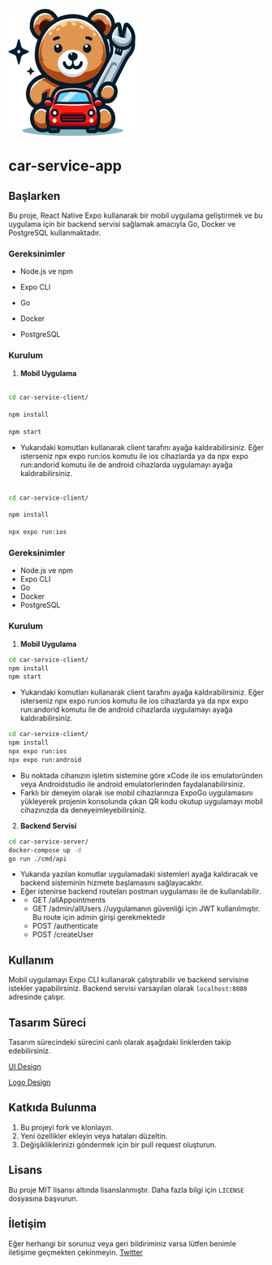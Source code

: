 ![Car Service Logo](logo.png)

# car-service-app

## Başlarken

Bu proje, React Native Expo kullanarak bir mobil uygulama geliştirmek ve bu uygulama için bir backend servisi sağlamak amacıyla Go, Docker ve PostgreSQL kullanmaktadır.

### Gereksinimler

- Node.js ve npm

- Expo CLI

- Go

- Docker

- PostgreSQL

### Kurulum

1. **Mobil Uygulama**

```bash

cd car-service-client/

npm install

npm start

```

- Yukarıdaki komutları kullanarak client tarafını ayağa kaldırabilirsiniz. Eğer isterseniz npx expo run:ios komutu ile ios cihazlarda ya da npx expo run:andorid komutu ile de android cihazlarda uygulamayı ayağa kaldırabilirsiniz.

```bash

cd car-service-client/

npm install

npx expo run:ios

```

### Gereksinimler

- Node.js ve npm
- Expo CLI
- Go
- Docker
- PostgreSQL

### Kurulum

1. **Mobil Uygulama**

```bash
cd car-service-client/
npm install
npm start
```

- Yukarıdaki komutları kullanarak client tarafını ayağa kaldırabilirsiniz. Eğer isterseniz npx expo run:ios komutu ile ios cihazlarda ya da npx expo run:andorid komutu ile de android cihazlarda uygulamayı ayağa kaldırabilirsiniz.

```bash
cd car-service-client/
npm install
npx expo run:ios
npx expo run:android
```

- Bu noktada cihanızın işletim sistemine göre xCode ile ios emulatoründen veya Androidstudio ile android emulatorlerinden faydalanabilirsiniz.
- Farklı bir deneyim olarak ise mobil cihazlarınıza ExpoGo uygulamasını yükleyerek projenin konsolunda çıkan QR kodu okutup uygulamayı mobil cihazınızda da deneyeimleyebilirsiniz.

2. **Backend Servisi**

```bash
cd car-service-server/
docker-compose up -d
go run ./cmd/api
```

- Yukarıda yazılan komutlar uygulamadaki sistemleri ayağa kaldıracak ve backend sisteminin hizmete başlamasını sağlayacaktır.
- Eğer istenirse backend routeları postman uygulaması ile de kullanılabilir.
- - GET /allAppointments
  - GET /admin/allUsers //uygulamanın güvenliği için JWT kullanılmıştır. Bu route için admin girişi gerekmektedir
  - POST /authenticate
  - POST /createUser

## Kullanım

Mobil uygulamayı Expo CLI kullanarak çalıştırabilir ve backend servisine istekler yapabilirsiniz. Backend servisi varsayılan olarak `localhost:8080` adresinde çalışır.

## Tasarım Süreci

Tasarım sürecindeki sürecini canlı olarak aşağıdaki linklerden takip edebilirsiniz.

[UI Design](https://www.figma.com/file/eiyLX7wlRrIAYJ6n7h7b3P/Kafein-Winter2024-SW?type=design&node-id=0%3A1&mode=design&t=GVnznzkkwryvPKKN-1)

[Logo Design](<https://www.figma.com/file/mC33hhVDK4o5SNIYsc3O7n/Expo-App-Icon-%26-Splash-(Community)?type=design&node-id=0%3A1&mode=design&t=NUsW3kQx6ATPpfor-1>)

## Katkıda Bulunma

1. Bu projeyi fork ve klonlayın.
2. Yeni özellikler ekleyin veya hataları düzeltin.
3. Değişikliklerinizi göndermek için bir pull request oluşturun.

## Lisans

Bu proje MIT lisansı altında lisanslanmıştır. Daha fazla bilgi için `LICENSE` dosyasına başvurun.

## İletişim

Eğer herhangi bir sorunuz veya geri bildiriminiz varsa lütfen benimle iletişime geçmekten çekinmeyin.
[Twitter](https://twitter.com/sameterkanboz)
